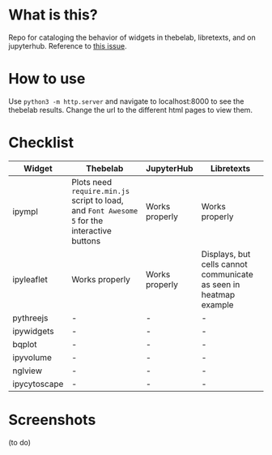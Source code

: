 # What is this?

Repo for cataloging the behavior of widgets in thebelab, libretexts, and on jupyterhub. Reference to [this issue](https://github.com/LibreTexts/metalc/issues/136#issue-575899944). 

# How to use

Use `python3 -m http.server` and navigate to localhost:8000 to see the thebelab results. Change the url to the different html pages to view them.

# Checklist

|Widget|Thebelab|JupyterHub|Libretexts|
|-|-|-|-|
|ipympl|Plots need `require.min.js` script to load, and `Font Awesome 5` for the interactive buttons|Works properly|Works properly|
|ipyleaflet|Works properly|Works properly|Displays, but cells cannot communicate as seen in heatmap example|
|pythreejs|-|-|-|
|ipywidgets|-|-|-|
|bqplot|-|-|-|
|ipyvolume|-|-|-|
|nglview|-|-|-|
|ipycytoscape|-|-|-|

# Screenshots

(to do)

